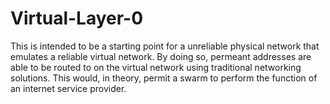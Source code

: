 # Virtual-Layer-0
This is intended to be a starting point for a unreliable physical network that emulates a reliable virtual network. By doing so, permeant addresses are able to be routed to on the virtual network using traditional networking solutions. This would, in theory, permit a swarm to perform the function of an internet service provider.
